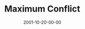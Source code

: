 ---
layout: message
category: message
series: "Maximum Impact"
title: "Maximum Conflict"
date: 2001-10-20-00-00
message_id: 310
---
